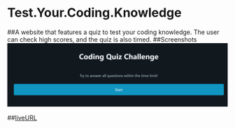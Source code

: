 # Test.Your.Coding.Knowledge
##A website that features a quiz to test your coding knowledge. The user can check high scores, and the quiz is also timed.
##Screenshots
![Screenshot of quiz start screen](./assets/Screenshots/Screenshot%202023-11-15%20182021.png)

##[liveURL](https://rachaelkstokes.github.io/Test.Your.Coding.Knowledge/)